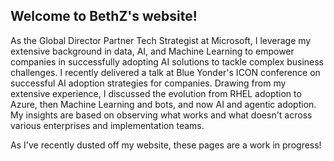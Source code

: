## Welcome to BethZ's website!
 
As the Global Director Partner Tech Strategist at Microsoft, I leverage my extensive background in data, AI, and Machine Learning to empower companies in successfully adopting AI solutions to tackle complex business challenges.
I recently delivered a talk at Blue Yonder's ICON conference on successful AI adoption strategies for companies. Drawing from my extensive experience, I discussed the evolution from RHEL adoption to Azure, then Machine Learning and bots, and now AI and agentic adoption. My insights are based on observing what works and what doesn't across various enterprises and implementation teams.

As I've recently dusted off my website, these pages are a work in progress!
